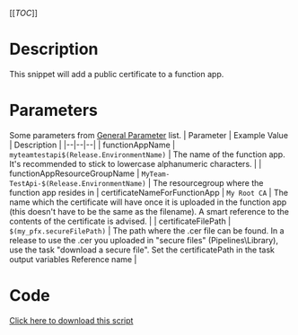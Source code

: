[[_TOC_]]

# Description
This snippet will add a public certificate to a function app.

# Parameters
Some parameters from [General Parameter](/Azure/Azure-CLI-Snippets) list.
| Parameter | Example Value | Description |
|--|--|--|
| functionAppName | `myteamtestapi$(Release.EnvironmentName)` | The name of the function app. It's recommended to stick to lowercase alphanumeric characters. |
| functionAppResourceGroupName | `MyTeam-TestApi-$(Release.EnvironmentName)` | The resourcegroup where the function app resides in
| certificateNameForFunctionApp | `My Root CA` | The name which the certificate will have once it is uploaded in the function app (this doesn't have to be the same as the filename). A smart reference to the contents of the certificate is advised. |
| certificateFilePath | `$(my_pfx.secureFilePath)` | The path where the .cer file can be found. In a release to use the .cer you uploaded in "secure files" (Pipelines\Library), use the task "download a secure file". Set the certificatePath in the task output variables Reference name |

# Code
[Click here to download this script](../../../../src/Functions/Add-Public-Certificate-to-Function-App.ps1)